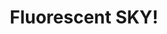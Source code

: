 ---
title: Fluorescent SKY!
description: "@FluorescentSky_"
image: /images/artists/fskypfp.jpg
volumes: [1]
---